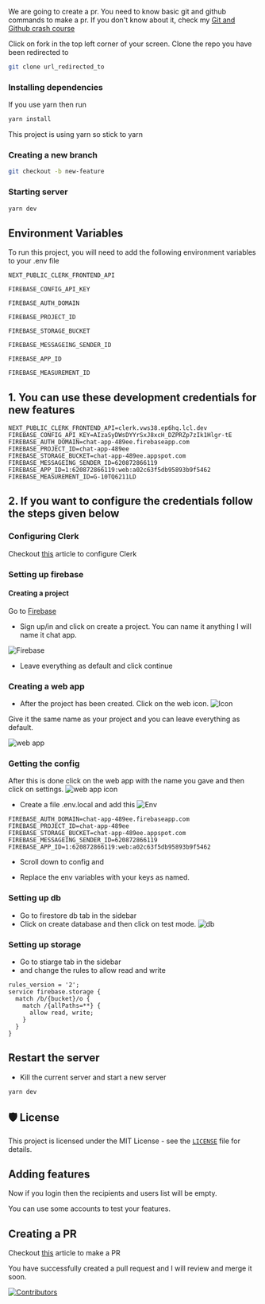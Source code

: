 We are going to create a pr. You need to know basic git and github commands to make a pr. If you don't know about it, check my [Git and Github crash course](https://medium.com/geekculture/git-and-github-crash-course-b44f4885ff66 "Git and Github crash course")

Click on fork in the top left corner of your screen. Clone the repo you have been redirected to

```bash
git clone url_redirected_to
```

### Installing dependencies

If you use yarn then run

```bash
yarn install
```
This project is using yarn so stick to yarn

### Creating a new branch

```bash
git checkout -b new-feature
```

### Starting server

```bash
yarn dev
```


## Environment Variables

To run this project, you will need to add the following environment variables to your .env file

`NEXT_PUBLIC_CLERK_FRONTEND_API`

`FIREBASE_CONFIG_API_KEY`

`FIREBASE_AUTH_DOMAIN`

`FIREBASE_PROJECT_ID`

`FIREBASE_STORAGE_BUCKET`

`FIREBASE_MESSAGEING_SENDER_ID`

`FIREBASE_APP_ID`

`FIREBASE_MEASUREMENT_ID`

## 1. You can use these development credentials for new features

```
NEXT_PUBLIC_CLERK_FRONTEND_API=clerk.vws38.ep6hq.lcl.dev
FIREBASE_CONFIG_API_KEY=AIzaSyDWsDYYrSxJ8xcH_DZPRZp7zIk1Hlgr-tE 
FIREBASE_AUTH_DOMAIN=chat-app-489ee.firebaseapp.com
FIREBASE_PROJECT_ID=chat-app-489ee
FIREBASE_STORAGE_BUCKET=chat-app-489ee.appspot.com
FIREBASE_MESSAGEING_SENDER_ID=620872866119
FIREBASE_APP_ID=1:620872866119:web:a02c63f5db95893b9f5462
FIREBASE_MEASUREMENT_ID=G-10TQ6211LD
```

## 2. If you want to configure the credentials follow the steps given below 

  
### Configuring Clerk

Checkout [this](https://medium.com/geekculture/mastering-clerk-authentication-with-the-next-js-standard-setup-c66b97bac724) article to configure Clerk

### Setting up firebase

#### Creating a project

Go to [Firebase](https://console.firebase.google.com/ "Firebase")

- Sign up/in and click on create a project. You can name it anything I will name it chat app.

![Firebase](https://res.cloudinary.com/dssvrf9oz/image/upload/v1624362415/Screenshot_2021-06-22_171606_wari7g.png)

- Leave everything as default and click continue

### Creating a web app

- After the project has been created. Click on the web icon.
  ![Icon](https://res.cloudinary.com/dssvrf9oz/image/upload/v1624362820/Screenshot_2021-06-22_171920_ytnanr.png)

Give it the same name as your project and you can leave everything as default.

![web app](https://res.cloudinary.com/dssvrf9oz/image/upload/v1624362415/Screenshot_2021-06-22_171606_wari7g.png)

### Getting the config

After this is done click on the web app with the name you gave and then click on settings.
![web app icon](https://res.cloudinary.com/dssvrf9oz/image/upload/v1624363121/Screenshot_2021-06-22_172829_sizvew.png)

- Create a file .env.local and add this
  ![Env](https://res.cloudinary.com/dssvrf9oz/image/upload/v1624364193/carbon_1_h0keul.png)
```FIREBASE_CONFIG_API_KEY=AIzaSyDWsDYYrSxJ8xcH_DZPRZp7zIk1Hlgr-tE
FIREBASE_AUTH_DOMAIN=chat-app-489ee.firebaseapp.com
FIREBASE_PROJECT_ID=chat-app-489ee
FIREBASE_STORAGE_BUCKET=chat-app-489ee.appspot.com
FIREBASE_MESSAGEING_SENDER_ID=620872866119
FIREBASE_APP_ID=1:620872866119:web:a02c63f5db95893b9f5462
```
- Scroll down to config and

- Replace the env variables with your keys as named.


### Setting up db

- Go to firestore db tab in the sidebar
- Click on create database and then click on test mode.
  ![db](https://res.cloudinary.com/dssvrf9oz/image/upload/v1624366539/Screenshot_2021-06-22_175144_gcfvyi.png)

### Setting up storage
- Go to stiarge tab in the sidebar
- and change the rules to allow read and write
```
rules_version = '2';
service firebase.storage {
  match /b/{bucket}/o {
    match /{allPaths=**} {
      allow read, write;
    }
  }
}
```


## Restart the server

- Kill the current server and start a new server

```bash
yarn dev
```
## 🛡️ License

This project is licensed under the MIT License - see the [`LICENSE`](LICENSE) file for details.

## Adding features

Now if you login then the recipients and users list will be empty.

You can use some accounts to test your features.

## Creating a PR

Checkout [this](https://medium.com/weekly-webtips/how-to-contribute-to-an-open-source-project-and-make-a-pr-cc92f6c9831d) article to make a PR

You have successfully created a pull request and I will review and merge it soon.

[
![Contributors](https://contrib.rocks/image?repo=avneesh0612/ChatCube)
](https://github.com/avneesh0612/ChatCube/graphs/contributors)
